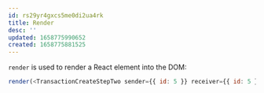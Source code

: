 ```yaml
---
id: rs29yr4gxcs5me0di2ua4rk
title: Render
desc: ''
updated: 1658775990652
created: 1658775881525
---
```


`render` is used to render a React element into the DOM:

```js
render(<TransactionCreateStepTwo sender={{ id: 5 }} receiver={{ id: 5 }} />);
```
